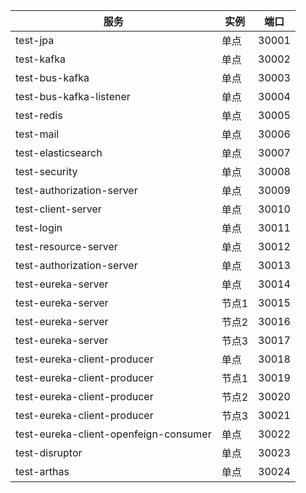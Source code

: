 | 服务                                  | 实例  | 端口  |
| ------------------------------------- | ----- | ----- |
| test-jpa                              | 单点  | 30001 |
| test-kafka                            | 单点  | 30002 |
| test-bus-kafka                        | 单点  | 30003 |
| test-bus-kafka-listener               | 单点  | 30004 |
| test-redis                            | 单点  | 30005 |
| test-mail                             | 单点  | 30006 |
| test-elasticsearch                    | 单点  | 30007 |
| test-security                         | 单点  | 30008 |
| test-authorization-server             | 单点  | 30009 |
| test-client-server                    | 单点  | 30010 |
| test-login                            | 单点  | 30011 |
| test-resource-server                  | 单点  | 30012 |
| test-authorization-server             | 单点  | 30013 |
| test-eureka-server                    | 单点  | 30014 |
| test-eureka-server                    | 节点1 | 30015 |
| test-eureka-server                    | 节点2 | 30016 |
| test-eureka-server                    | 节点3 | 30017 |
| test-eureka-client-producer           | 单点  | 30018 |
| test-eureka-client-producer           | 节点1 | 30019 |
| test-eureka-client-producer           | 节点2 | 30020 |
| test-eureka-client-producer           | 节点3 | 30021 |
| test-eureka-client-openfeign-consumer | 单点  | 30022 |
| test-disruptor                        | 单点  | 30023 |
| test-arthas                           | 单点  | 30024 |
